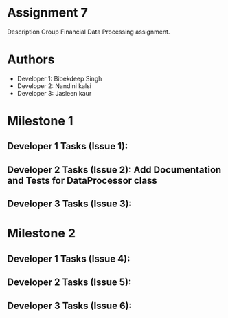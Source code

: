 # Assignment 7
Description
Group Financial Data Processing assignment.

# Authors
- Developer 1: Bibekdeep Singh
- Developer 2: Nandini kalsi
- Developer 3: Jasleen kaur

# Milestone 1
## Developer 1 Tasks (Issue 1):
## Developer 2 Tasks (Issue 2): Add Documentation and Tests for DataProcessor class
## Developer 3 Tasks (Issue 3):

# Milestone 2
## Developer 1 Tasks (Issue 4):
## Developer 2 Tasks (Issue 5):
## Developer 3 Tasks (Issue 6):
